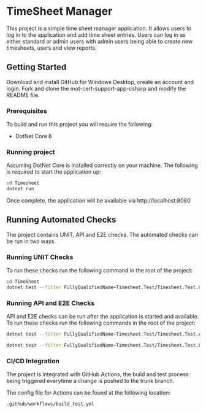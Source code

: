 # TimeSheet Manager
This project is a simple time sheet manager application. It allows users to log in to the application and add time sheet entries. Users can log in as either standard or admin users with admin users being able to create new timesheets, users and view reports.

## Getting Started
Download and install GitHub for Windows Desktop, create an account and login.
Fork and clone the mot-cert-support-app-csharp and modify the README file.

### Prerequisites
To build and run this project you will require the following:
- DotNet Core 8

### Running project
Assuming DotNet Core is installed correctly on your machine. The following is required to start the application up:

```Bash
cd Timesheet
dotnet run
```

Once complete, the application will be available via http://localhost:8080

## Running Automated Checks
The project contains UNIT, API and E2E checks. The automated checks can be run in two ways.

### Running UNIT Checks
To run these checks run the following command in the root of the project:

```Bash
cd TimeSheet
dotnet test --filter FullyQualifiedName~Timesheet.Test/Timesheet.Test.UNIT
```

### Running API and E2E Checks
API and E2E checks can be run after the application is started and available. To run these checks run the following commands in the root of the project:

```Bash
dotnet test --filter FullyQualifiedName~Timesheet.Test/Timesheet.Test.API
```
```Bash
dotnet test --filter FullyQualifiedName~Timesheet.Test/Timesheet.Test.E2E
```

### CI/CD Integration
The project is integrated with GitHub Actions, the build and test process being triggered everytime a change is pushed to the trunk branch.

The config file for Actions can be found at the following location:

```Bash
.github/workflows/build_test.yml
```







